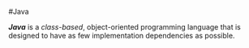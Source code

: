 #Java

**_Java_** is a _class-based_, object-oriented programming language that is designed to have as few implementation dependencies as possible.
